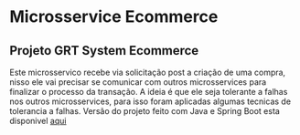 # Microsservice Ecommerce
## Projeto GRT System Ecommerce

Este microsservico recebe via solicitação post a criação de uma compra, nisso ele vai precisar se comunicar com outros microsservices para finalizar o processo da transação. A ideia é que ele seja tolerante a falhas nos outros microsservices, para isso foram aplicadas algumas tecnicas de tolerancia a falhas. Versão do projeto feito com Java e Spring Boot esta disponivel [aqui](https://github.com/grt-system/ecommerce)

